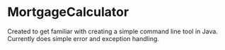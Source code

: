 # MortgageCalculator
Created to get familiar with creating a simple command line tool in Java.
Currently does simple error and exception handling.
